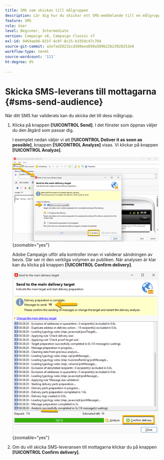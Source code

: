 ```yaml
---
title: SMS som skickas till målgruppen
description: Lär dig hur du skickar ett SMS-meddelande till en målgrupp
feature: SMS
role: User
level: Beginner, Intermediate
version: Campaign v8, Campaign Classic v7
exl-id: 9469aeb6-831f-4c8f-8c25-b335dc47c764
source-git-commit: a2efad26232cd380eea850a589b22b23928253e8
workflow-type: tm+mt
source-wordcount: '111'
ht-degree: 0%

---
```


# Skicka SMS-leverans till mottagarna {#sms-send-audience}

När ditt SMS har validerats kan du skicka det till dess målgrupp.

1. Klicka på knappen **[!UICONTROL Send]**.
I det fönster som öppnas väljer du den åtgärd som passar dig.

   I exemplet nedan väljer vi att **[!UICONTROL Deliver it as soon as possible]**, knappen **[!UICONTROL Analyze]** visas. Vi klickar på knappen **[!UICONTROL Analyze]**.

   ![](assets/send_action.png){zoomable="yes"}

   Adobe Campaign utför alla kontroller innan vi validerar sändningen av bevis. Där ser ni den verkliga volymen av publiken. När analysen är klar kan du klicka på knappen **[!UICONTROL Confirm delivery]**.

   ![](assets/send_analyze.png){zoomable="yes"}

1. Om du vill skicka SMS-leveransen till mottagarna klickar du på knappen **[!UICONTROL Confirm delivery]**.
